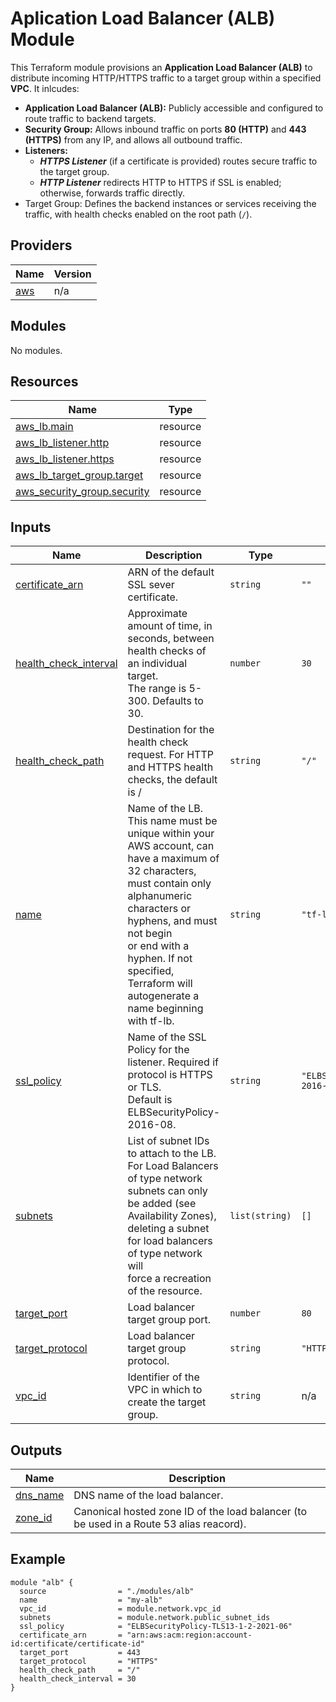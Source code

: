 # Aplication Load Balancer (ALB) Module

This Terraform module provisions an **Application Load Balancer (ALB)** to distribute incoming HTTP/HTTPS traffic to a target group within a specified **VPC**. It inlcudes:

- **Application Load Balancer (ALB):** Publicly accessible and configured to route traffic to backend targets.
- **Security Group:** Allows inbound traffic on ports **80 (HTTP)** and **443 (HTTPS)** from any IP, and allows all outbound traffic.
- **Listeners:**
  - **_HTTPS Listener_** (if a certificate is provided) routes secure traffic to the target group.
  - **_HTTP Listener_** redirects HTTP to HTTPS if SSL is enabled; otherwise, forwards traffic directly.
- Target Group: Defines the backend instances or services receiving the traffic, with health checks enabled on the root path (`/`).

<!-- BEGIN_TF_DOCS -->
## Providers

| Name | Version |
|------|---------|
| <a name="provider_aws"></a> [aws](#provider\_aws) | n/a |

## Modules

No modules.

## Resources

| Name | Type |
|------|------|
| [aws_lb.main](https://registry.terraform.io/providers/hashicorp/aws/latest/docs/resources/lb) | resource |
| [aws_lb_listener.http](https://registry.terraform.io/providers/hashicorp/aws/latest/docs/resources/lb_listener) | resource |
| [aws_lb_listener.https](https://registry.terraform.io/providers/hashicorp/aws/latest/docs/resources/lb_listener) | resource |
| [aws_lb_target_group.target](https://registry.terraform.io/providers/hashicorp/aws/latest/docs/resources/lb_target_group) | resource |
| [aws_security_group.security](https://registry.terraform.io/providers/hashicorp/aws/latest/docs/resources/security_group) | resource |

## Inputs

| Name | Description | Type | Default | Required |
|------|-------------|------|---------|:--------:|
| <a name="input_certificate_arn"></a> [certificate\_arn](#input\_certificate\_arn) | ARN of the default SSL sever certificate. | `string` | `""` | no |
| <a name="input_health_check_interval"></a> [health\_check\_interval](#input\_health\_check\_interval) | Approximate amount of time, in seconds, between health checks of an individual target. <br/>  The range is 5-300. Defaults to 30. | `number` | `30` | no |
| <a name="input_health_check_path"></a> [health\_check\_path](#input\_health\_check\_path) | Destination for the health check request. For HTTP and HTTPS health checks, the default is / | `string` | `"/"` | no |
| <a name="input_name"></a> [name](#input\_name) | Name of the LB. This name must be unique within your AWS account, can have a maximum of <br/>  32 characters, must contain only alphanumeric characters or hyphens, and must not begin <br/>  or end with a hyphen. If not specified, Terraform will autogenerate a name beginning <br/>  with tf-lb. | `string` | `"tf-lb"` | no |
| <a name="input_ssl_policy"></a> [ssl\_policy](#input\_ssl\_policy) | Name of the SSL Policy for the listener. Required if protocol is HTTPS or TLS. <br/>  Default is ELBSecurityPolicy-2016-08. | `string` | `"ELBSecurityPolicy-2016-08"` | no |
| <a name="input_subnets"></a> [subnets](#input\_subnets) | List of subnet IDs to attach to the LB. For Load Balancers of type network subnets can only <br/>  be added (see Availability Zones), deleting a subnet for load balancers of type network will <br/>  force a recreation of the resource. | `list(string)` | `[]` | no |
| <a name="input_target_port"></a> [target\_port](#input\_target\_port) | Load balancer target group port. | `number` | `80` | no |
| <a name="input_target_protocol"></a> [target\_protocol](#input\_target\_protocol) | Load balancer target group protocol. | `string` | `"HTTP"` | no |
| <a name="input_vpc_id"></a> [vpc\_id](#input\_vpc\_id) | Identifier of the VPC in which to create the target group. | `string` | n/a | yes |

## Outputs

| Name | Description |
|------|-------------|
| <a name="output_dns_name"></a> [dns\_name](#output\_dns\_name) | DNS name of the load balancer. |
| <a name="output_zone_id"></a> [zone\_id](#output\_zone\_id) | Canonical hosted zone ID of the load balancer (to be used in a Route 53 alias reacord). |
<!-- END_TF_DOCS -->

## Example

```hcl
module "alb" {
  source                = "./modules/alb"
  name                  = "my-alb"
  vpc_id                = module.network.vpc_id
  subnets               = module.network.public_subnet_ids
  ssl_policy            = "ELBSecurityPolicy-TLS13-1-2-2021-06"
  certificate_arn       = "arn:aws:acm:region:account-id:certificate/certificate-id"
  target_port           = 443
  target_protocol       = "HTTPS"
  health_check_path     = "/"
  health_check_interval = 30
}
```
